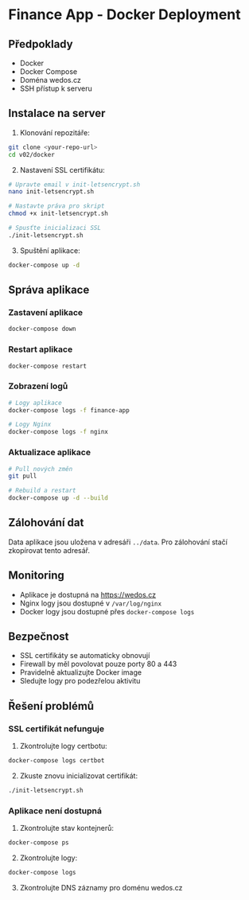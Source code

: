 # Finance App - Docker Deployment

## Předpoklady
- Docker
- Docker Compose
- Doména wedos.cz
- SSH přístup k serveru

## Instalace na server

1. Klonování repozitáře:
```bash
git clone <your-repo-url>
cd v02/docker
```

2. Nastavení SSL certifikátu:
```bash
# Upravte email v init-letsencrypt.sh
nano init-letsencrypt.sh

# Nastavte práva pro skript
chmod +x init-letsencrypt.sh

# Spusťte inicializaci SSL
./init-letsencrypt.sh
```

3. Spuštění aplikace:
```bash
docker-compose up -d
```

## Správa aplikace

### Zastavení aplikace
```bash
docker-compose down
```

### Restart aplikace
```bash
docker-compose restart
```

### Zobrazení logů
```bash
# Logy aplikace
docker-compose logs -f finance-app

# Logy Nginx
docker-compose logs -f nginx
```

### Aktualizace aplikace
```bash
# Pull nových změn
git pull

# Rebuild a restart
docker-compose up -d --build
```

## Zálohování dat
Data aplikace jsou uložena v adresáři `../data`. Pro zálohování stačí zkopírovat tento adresář.

## Monitoring
- Aplikace je dostupná na https://wedos.cz
- Nginx logy jsou dostupné v `/var/log/nginx`
- Docker logy jsou dostupné přes `docker-compose logs`

## Bezpečnost
- SSL certifikáty se automaticky obnovují
- Firewall by měl povolovat pouze porty 80 a 443
- Pravidelně aktualizujte Docker image
- Sledujte logy pro podezřelou aktivitu

## Řešení problémů

### SSL certifikát nefunguje
1. Zkontrolujte logy certbotu:
```bash
docker-compose logs certbot
```

2. Zkuste znovu inicializovat certifikát:
```bash
./init-letsencrypt.sh
```

### Aplikace není dostupná
1. Zkontrolujte stav kontejnerů:
```bash
docker-compose ps
```

2. Zkontrolujte logy:
```bash
docker-compose logs
```

3. Zkontrolujte DNS záznamy pro doménu wedos.cz 